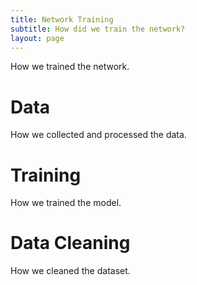 ```yaml
---
title: Network Training
subtitle: How did we train the network?
layout: page
---
```


How we trained the network.

# Data

How we collected and processed the data.

# Training

How we trained the model.

# Data Cleaning

How we cleaned the dataset.
